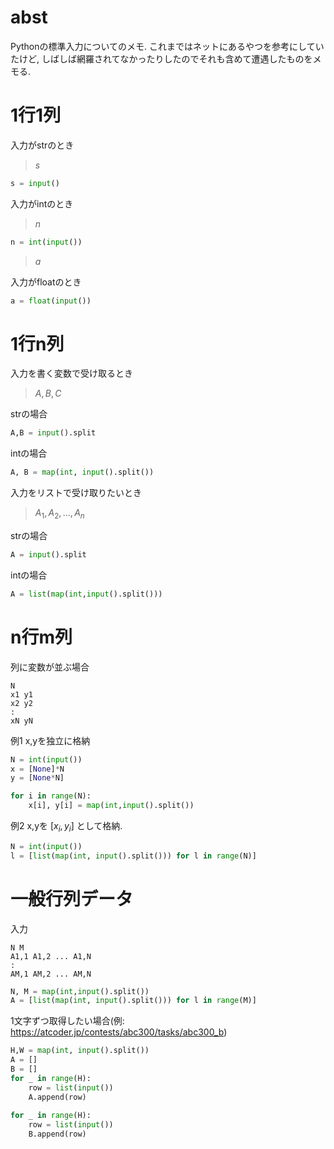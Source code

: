 
# abst

Pythonの標準入力についてのメモ. これまではネットにあるやつを参考にしていたけど, しばしば網羅されてなかったりしたのでそれも含めて遭遇したものをメモる.

# 1行1列

入力がstrのとき
> $s$

```Python
s = input()
```

入力がintのとき

>$n$

```Python
n = int(input())
```

>$a$

入力がfloatのとき

```Python
a = float(input())
```

# 1行n列

入力を書く変数で受け取るとき

> $A,B,C$

strの場合

```Python
A,B = input().split
```

intの場合

```Python
A, B = map(int, input().split())
```

入力をリストで受け取りたいとき

> $A_1, A_2, ... ,A_n$

strの場合

```Python
A = input().split
```

intの場合

```Python
A = list(map(int,input().split()))
```

# n行m列

列に変数が並ぶ場合

```text
N
x1 y1
x2 y2
:
xN yN
```

例1 x,yを独立に格納

```Python
N = int(input())
x = [None]*N
y = [None*N]

for i in range(N):
    x[i], y[i] = map(int,input().split())
```

例2 x,yを $[x_i, y_i]$ として格納.

```Python
N = int(input())
l = [list(map(int, input().split())) for l in range(N)]
```

# 一般行列データ

入力

```text
N M
A1,1 A1,2 ... A1,N
:
AM,1 AM,2 ... AM,N
```

```Python
N, M = map(int,input().split()) 
A = [list(map(int, input().split())) for l in range(M)]
```

1文字ずつ取得したい場合(例: <https://atcoder.jp/contests/abc300/tasks/abc300_b>)

```Python
H,W = map(int, input().split())
A = []
B = []
for _ in range(H):
    row = list(input())
    A.append(row)
 
for _ in range(H):
    row = list(input())
    B.append(row)
```
